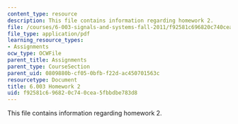 ```yaml
---
content_type: resource
description: This file contains information regarding homework 2.
file: /courses/6-003-signals-and-systems-fall-2011/f92581c696820c740cea5fbbdbe783d8_MIT6_003F11_hw02.pdf
file_type: application/pdf
learning_resource_types:
- Assignments
ocw_type: OCWFile
parent_title: Assignments
parent_type: CourseSection
parent_uid: 0809880b-cf05-0bfb-f22d-ac450701563c
resourcetype: Document
title: 6.003 Homework 2
uid: f92581c6-9682-0c74-0cea-5fbbdbe783d8
---
```

This file contains information regarding homework 2.

